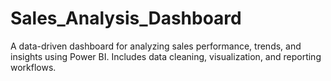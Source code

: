 # Sales_Analysis_Dashboard
A data-driven dashboard for analyzing sales performance, trends, and insights using Power BI. Includes data cleaning, visualization, and reporting workflows.
